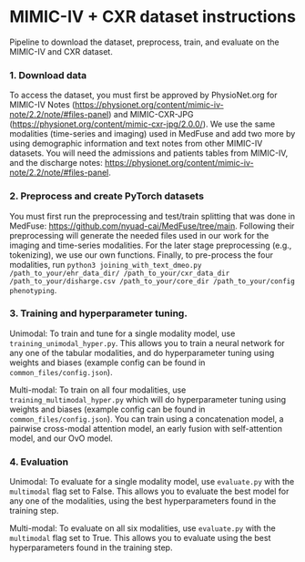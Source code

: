 # MIMIC-IV + CXR dataset instructions
Pipeline to download the dataset, preprocess, train, and evaluate on the MIMIC-IV and CXR dataset.

### 1. Download data

To access the dataset, you must first be approved by PhysioNet.org for MIMIC-IV Notes (https://physionet.org/content/mimic-iv-note/2.2/note/#files-panel) and MIMIC-CXR-JPG (https://physionet.org/content/mimic-cxr-jpg/2.0.0/). We use the same modalities (time-series and imaging) used in MedFuse and add two more by using demographic information and text notes from other MIMIC-IV datasets. You will need the admissions and patients tables from MIMIC-IV, and the discharge notes: https://physionet.org/content/mimic-iv-note/2.2/note/#files-panel. 

### 2. Preprocess and create PyTorch datasets
You must first run the preprocessing and test/train splitting that was done in MedFuse:
https://github.com/nyuad-cai/MedFuse/tree/main.
Following their preprocessing will generate the needed files used in our work for the imaging and time-series modalities. 
For the later stage preprocessing (e.g., tokenizing), we use our own functions. 
Finally, to pre-process the four modalities, run `python3 joining_with_text_dmeo.py /path_to_your/ehr_data_dir/ /path_to_your/cxr_data_dir /path_to_your/disharge.csv /path_to_your/core_dir /path_to_your/config phenotyping`. 

### 3. Training and hyperparameter tuning.

Unimodal:
To train and tune for a single modality model, use `training_unimodal_hyper.py`. This allows you to train a neural network for any one of the tabular modalities, and do hyperparameter tuning using weights and biases (example config can be found in `common_files/config.json`). 

Multi-modal:
To train on all four modalities, use `training_multimodal_hyper.py` which will do hyperparameter tuning using weights and biases (example config can be found in `common_files/config.json`). You can train using a concatenation model, a pairwise cross-modal attention model, an early fusion with self-attention model, and our OvO model. 

### 4. Evaluation

Unimodal:
To evaluate for a single modality model, use `evaluate.py` with the `multimodal` flag set to False. This allows you to evaluate the best model for any one of the modalities, using the best hyperparameters found in the training step. 

Multi-modal:
To evaluate on all six modalities, use `evaluate.py` with the `multimodal` flag set to True. This allows you to evaluate using the best hyperparameters found in the training step. 






